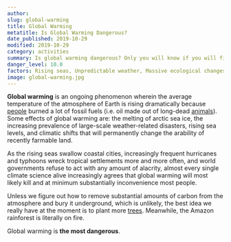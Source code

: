 ```yaml
---
author:
slug: global-warming
title: Global Warming
metatitle: Is Global Warming Dangerous?
date_published: 2019-10-29
modified: 2019-10-29
category: activities
summary: Is global warming dangerous? Only you will know if you will find the answer surprising.
danger_level: 10.0
factors: Rising seas, Unpredictable weather, Massive ecological changes, Global unrest
image: global-warming.jpg
---
```


**Global warming** is an ongoing phenomenon wherein the average temperature of the atmosphere of Earth is rising dramatically because [people](/animals/people) burned a lot of fossil fuels (i.e. oil made out of long-dead [animals](/animals)). Some effects of global warming are: the melting of arctic sea ice, the increasing prevalence of large-scale weather-related disasters, rising sea levels, and climatic shifts that will permanently change the arability of recently farmable land.

As the rising seas swallow coastal cities, increasingly frequent hurricanes and typhoons wreck tropical settlements more and more often, and world governments refuse to act with any amount of alacrity, almost every single climate science alive increasingly agrees that global warming will most likely kill and at minimum substantially inconvenience most people.

Unless we figure out how to remove substantial amounts of carbon from the atmosphere and bury it underground, which is unlikely, the best idea we really have at the moment is to plant more [trees](/plants/trees). Meanwhile, the Amazon rainforest is literally on fire.

Global warming is **the most dangerous**.
